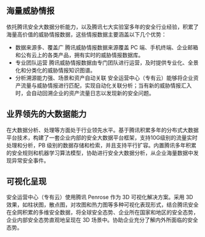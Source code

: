 ## 海量威胁情报
依托腾讯安全大数据分析能力，以及腾讯七大实验室多年的安全行业经验，积累了海量高价值的威胁情报数据，这些情报数据主要涵盖以下几个优势：
- 数据来源多、覆盖广
腾讯威胁情报数据来源覆盖 PC 端、手机终端、企业邮箱和公有云上的各类产品，拥有实时的威胁情报数据库。
- 专业团队运营
腾讯威胁情报数据由专门团队进行运营，及时提供专业化、全景化和分类化的威胁情报知识图谱。
- 分析溯源能力强、场景和资产自动关联
安全运营中心（专有云）能够将企业资产流量与威胁情报进行匹配，实现自动化关联分析；当有新的威胁情报汇入时，会自动回溯企业的资产流量日志以发现新的安全问题。

## 业界领先的大数据能力
在大数据分析、处理等方面处于行业领先水平。基于腾讯积累多年的分布式大数据平台技术，构建了一套企业内部的安全大数据平台框架，支持10G级别的流量实时处理和分析，PB 级别的数据存储和检索，并且支持平行扩容。内置腾讯多年积累的安全规则和机器学习算法模型，协助进行安全大数据分析，从企业海量数据中发现异常安全事件。
## 可视化呈现
安全运营中心（专有云）使用腾讯 Penrose 作为 3D 可视化解决方案。采用 3D 效果，如柱状图，散点图，对攻图和热力图等多种可视化表现形式，结合腾讯安全在全网积累的多维安全数据，将全球安全态势、企业所在国家和地区的安全态势，企业内部安全态势直观地呈现在 3D 场景中。协助企业充分了解内外所面临的安全态势。

